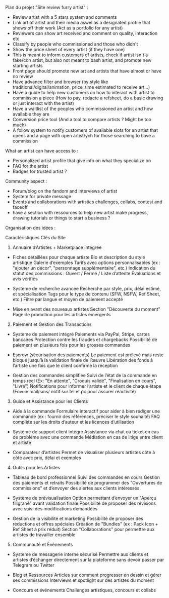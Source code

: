 Plan du projet "Site review furry artist" :

- Review artist with a 5 stars system and comments
- Link art of artist and their media aswel as a designated profile that shows off their work (Act as a portfolio for any artist)
- Reviewers can show art received and comment on quality, interaction etc
- Classify by people who commissioned and those who didn't
- Show the price sheet of every artist (if they have one)
- This is meant to inform customers of artists, check if artist isn't a fake/con artist, but also not meant to bash artist, and promote new starting artists
- Front page should promote new art and artists that have almost or have no review
- Have advance filter and browser (by style like traditional/digital/animation, price, time estimated to receive art...)
- Have a guide to help new customers on how to interact with artist to commission a piece (How to pay, redacte a refsheet, do a basic drawing or just interact with the artist)
- Have a waitlist of the peoples who commissioned an artist and how available they are
- Conversion price tool (And a tool to compare artists ? Might be too much)
- A follow system to notify customers of available slots for an artist that opens and a page with open artist/ych for those searching to have a commission

What an artist can have access to :
- Personalized artist profile that give info on what they specialize on 
- FAQ for the artist
- Badges for trusted artist ?

Community aspect :
- Forum/blog on the fandom and interviews of artist
- System for private message
- Events and collaborations with artistics challenges, collabs, contest and faceoff
- have a section with ressources to help new artist make progress, drawing tutorials or things to start a business ?

Organisation des idées :

Caractéristiques Clés du Site
1. Annuaire d’Artistes + Marketplace Intégrée
- Fiches détaillées pour chaque artiste
Bio et description du style artistique
Galerie d’exemples
Tarifs avec options personnalisables (ex : "ajouter un décor", "personnage supplémentaire", etc.)
Indication du statut des commissions : Ouvert / Fermé / Liste d’attente
Évaluations et avis vérifiés

- Système de recherche avancée
Recherche par style, prix, délai estimé, et spécialisation
Tags pour le type de contenu (SFW, NSFW, Ref Sheet, etc.)
Filtre par langue et moyen de paiement accepté

- Mise en avant des nouveaux artistes
Section "Découverte du moment"
Page de promotion pour les artistes émergents

2. Paiement et Gestion des Transactions
- Système de paiement intégré
Paiements via PayPal, Stripe, cartes bancaires
Protection contre les fraudes et chargebacks
Possibilité de paiement en plusieurs fois pour les grosses commandes

- Escrow (sécurisation des paiements)
Le paiement est prélevé mais reste bloqué jusqu’à la validation finale de l’œuvre
Libération des fonds à l’artiste une fois que le client confirme la réception

- Gestion des commandes simplifiée
Suivi de l’état de la commande en temps réel (Ex: "En attente", "Croquis validé", "Finalisation en cours", "Livré")
Notifications pour informer l’artiste et le client de chaque étape (Envoie mail/sms/ notif sur tel et pc pour assurer réactivité)

 3. Guide et Assistance pour les Clients
- Aide à la commande
Formulaire interactif pour aider à bien rédiger une commande (ex : fournir des références, préciser le style souhaité)
FAQ complète sur les droits d’auteur et les licences d’utilisation

- Système de support client intégré
Assistance via chat ou ticket en cas de problème avec une commande
Médiation en cas de litige entre client et artiste

- Comparateur d’artistes
Permet de visualiser plusieurs artistes côte à côte avec prix, délai et exemples

4. Outils pour les Artistes
- Tableau de bord professionnel
Suivi des commandes en cours
Gestion des paiements et retraits
Possibilité de programmer des "Ouvertures de commissions" et d’envoyer des alertes aux clients intéressés

- Système de prévisualisation
Option permettant d’envoyer un "Aperçu filigrané" avant validation finale
Possibilité de proposer des révisions avec suivi des modifications demandées

- Gestion de la visibilité et marketing
Possibilité de proposer des réductions et offres spéciales
Création de "Bundles" (ex : Pack Icon + Ref Sheet à prix réduit)
Section "Collaborations" pour permettre aux artistes de travailler ensemble

5. Communauté et Événements
- Système de messagerie interne sécurisé
Permettre aux clients et artistes d’échanger directement sur la plateforme sans devoir passer par Telegram ou Twitter

- Blog et Ressources
Articles sur comment progresser en dessin et gérer ses commissions
Interviews et spotlight sur des artistes du moment

- Concours et événements
Challenges artistiques, concours et collabs 